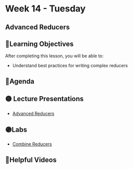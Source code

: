 # Week 14 - Tuesday

## Advanced Reducers

## 📍Learning Objectives
After completing this lesson, you will be able to:

- Understand best practices for writing complex reducers 

<!-- ## ⭐️ Pre-Reading ⭐️
- [Using Multiple Reducers](https://learn.digitalcrafts.com/immersive/lessons/full-stack-frameworks/multiple-reducers/) -->

## 📍Agenda

## 🟡 Lecture Presentations
- [Advanced Reducers](https://dc-houston.herokuapp.com/p2/Redux/AdvancedReducers.html#1)

## 🟣Labs 
- [Combine Reducers](https://github.com/veros-labs/lab-redux-combine-reducers.git)


<!-- ## 🟠Homework 
- [Shopping Cart with Redux](https://github.com/veros-labs/hw-redux-shopping-cart.git) -->
## 🔵Helpful Videos



<!-- ## ✔️Todo Checklist
- [ ]

## 🔶Vocabulary

## 🔷Test Your knowledge


## Resources 
- []() -->



